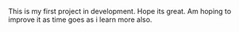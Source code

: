 This is my first project in development. Hope its great. Am hoping to improve it as time goes as i learn more also. 

